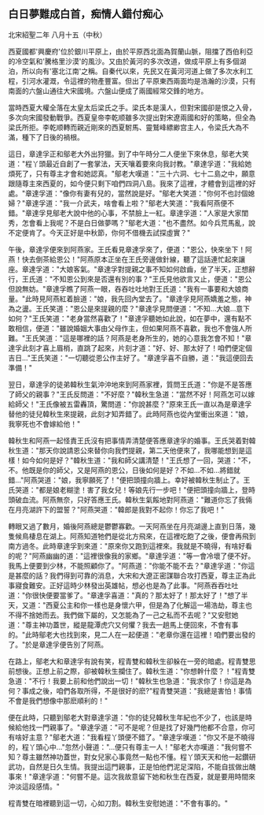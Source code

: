 白日夢難成白首，痴情人錯付痴心
------------------------------

北宋紹聖二年 八月十五（中秋）

西夏國都'興慶府'位於銀川平原上，由於平原西北面為賀蘭山脈，阻擋了西伯利亞的冷空氣和'騰格里沙漠'的風沙。又由於黃河的多次改道，做成平原上有多個湖泊，所以向有'塞北江南'之稱。自秦代以來，先民又在黃河河道上做了多次水利工程，引河水灌溉，令這裡的物產豐富。但出了平原東西兩面均是浩瀚的沙漠，只有南面的六盤山通往大宋國境。六盤山便成了兩國經常交鋒的地方。

當時西夏大權全落在太皇太后梁氏之手。梁氏本是漢人，但對宋國卻是恨之入骨，多次向宋國發動戰爭。西夏皇帝李乾顺雖多次提出對宋遼兩國和好的策略，但全為梁氏所拒。李乾顺轉而親近剛來的西夏駙馬、靈鷲峰縹緲宫主人，令梁氏大為不滿，種下了日後的禍根。

這日，章達孚正和鄔老大外出狩獵。到了中午時分二人便坐下來休息，鄔老大笑道："程丫頭最近自創了一套掌法，天天嚷着要來向我討教。"章達孚道："我給她煩死了，只有尊主才會和她認真。"鄔老大嘆道："三十六洞、七十二島之中，願意跟隨尊主來西夏的，如今便只剩下咱們四洞八島。我來了這裡，才體會到這裡的好處。"章達孚道："像你有妻有兒的，當然說是好。"鄔老大笑道："你何不也討個媳婦？"章達孚道："我一介武夫，啥會看上啦？"鄔老大笑道："我看阿燕便不錯。"章達孚見鄔老大說中他的心事，不禁臉上一紅。章達孚道："人家是大家閨秀，怎會看上我呢？不是白日做夢嗎？"鄔老大道："也不盡然。如今兵荒馬亂，說不定便肯了。今天正好是中秋節，你何不借機去試探虛實？"

午後，章達孚便來到阿燕家。王氏看見章達孚來了，便道："恩公，快來坐下！阿燕！快去倒茶給恩公！"阿燕原本正坐在王氏旁邊做針線，聽了這話連忙起來讓座。章達孚道："大娘客氣。"章達孚對提親之事不知如何啟齒，坐了半天，正想辭行，王氏道："不知恩公到來是否還有別的事？"王氏見他欲言又止，便道："恩公但說無妨。"章達孚瞧了阿燕一眼，吞吞吐吐地對王氏道："我有一事要和大娘商量。"此時見阿燕紅着臉道："娘，我先回內堂去了。"章達孚見阿燕嬌羞之態，神為之盪。王氏笑道："恩公是來提親的麼？"章達孚見問便道："不知...大娘...意下如何？"王氏笑道："老身當然喜歡了！"章達孚聽她如此說，如在夢中，還有點不敢相信，便道："雖說婚姻大事由父母作主，但如果阿燕不喜歡，我也不會強人所難。"王氏笑道："這是哪裡的話？阿燕是老身所生的，她的心意我怎會不知！"章達孚此刻才喜上眉梢，直跳了起來，片刻才道："好、好、那太好了！咱們便定個吉日..."王氏笑道："一切聽從恩公作主好了。"章達孚喜不自勝，道："我這便回去準備！"

翌日，章達孚的徒弟韓秋生氣沖沖地來到阿燕家裡，質問王氏道："你是不是答應了師父的親事？"王氏反問道："不好麼？"韓秋生急道："當然不好！阿燕怎可以嫁給師父！"王氏像被五雷轟頂，驚問道："你說甚麼？"原來王氏一直以為是章達孚替他的徒兒韓秋生來提親，此刻才知弄錯了。此時阿燕也從內堂衝出來道："娘，我寧死也不會嫁給他！"

韓秋生和阿燕一起怪責王氏沒有把事情弄清楚便答應章達孚的婚事。王氏哭着對韓秋生道："那天你說請恩公來替你向我們提親，第二天他便來了，我哪能想到是這樣！如今如何是好？"韓秋生道："我和師父講清楚！"王氏想了一回，哭道："不，不。他既是你的師父，又是阿燕的恩公，日後如何是好？不如...不如...將錯就錯..."阿燕哭道："娘，我寧願死了！"便把頭撞向牆上。幸好被韓秋生制止了。王氏哭道："都是娘老糊塗！害了我女兒！等娘先行一步吧！"便把頭撞向牆上，登時頭破血流。阿燕無奈，只好答應王氏。韓秋生氣餒地對阿燕道："難道你忘了我倆在月亮湖許下的盟誓？"阿燕哭道："韓郎是我對不起你！你忘了我吧！"

轉眼又過了數月，婚後阿燕總是鬱鬱寡歡。一天阿燕坐在月亮湖邊上直到日落，幾隻候鳥棲息在湖上。阿燕知道牠們是從北方飛來，在這裡吃飽了之後，便會再飛到南方過冬。此時章達孚到來道："原來你又跑到這裡來。我就是不曉得，有啥好看的呢？"阿燕幽幽的道："這裡很像我的家鄉。"章達孚道："等一會冷壞了便不好。我馬上便要到少林，不能照顧你了。"阿燕道："你能不能不去？"章達孚道："你這是甚麼的話？我們得到可靠的消息，大宋和大遼正密謀聯合攻打西夏，尊主正為此事寢食難安。正好這時少林發出英雄帖，想必也是為了此事。"阿燕吞吞吐吐道："你很快便要當爹了。"章達孚喜道："真的？那太好了！那太好了！"想了半天，又道："西夏公主和你一樣也是身懷六甲，但是為了化解這一場浩劫，尊主也不得不捨她而去。我們做下屬的，又怎能為了一己之私而不去呢？"又安慰她道："尊主神功蓋世，縱是龍潭虎穴又何懼？我去一趟馬上便回來，不會有事的。"此時鄔老大也找到來，見二人在一起便道："老章你還在這裡！咱們要出發的了。"於是章達孚便告別了阿燕。

在路上，鄔老大和章達孚有說有笑，程青雙和韓秋生卻躲在一旁的暗處。程青雙思前想後。正想上前之際，卻被韓秋生攔住了。韓秋生道："你想幹什麼？！"程青雙急道："不行！我要上前和他們說出一切！"韓秋生也急道："我求你了！你這是為何？事成之後，咱們各取所得，不是很好的麽?"程青雙哭道："我總是害怕！事情不會是我們想像中那麽順利的！"

便在此時，只聽到鄔老大對章達孚道："你的徒兒韓秋生年紀也不少了，也該是時候給他找一門親事了。"章達孚道："可不是呢？但是找了好幾門他都不合意，你可有啥好主意？"鄔老大道："我看程丫頭便不錯了。"章達孚嘆道："你又不是不曉得的，程丫頭心中..."忽然小聲道："...便只有尊主一人！"鄔老大亦嘆道："我何嘗不知？尊主雖然神功蓋世，對女兒家心事竟然一點也不懂。程丫頭天天和他一起鑽研武功，自然是日久生情。我提出這門親事，正是怕他們泥足深陷，不能自拔做出醜事來！"章達孚道："何嘗不是。這次我故意留下她和秋生在西夏，就是要用時間來沖淡這段感情。"

程青雙在暗裡聽到這一切，心如刀割。韓秋生安慰她道："不會有事的。"
